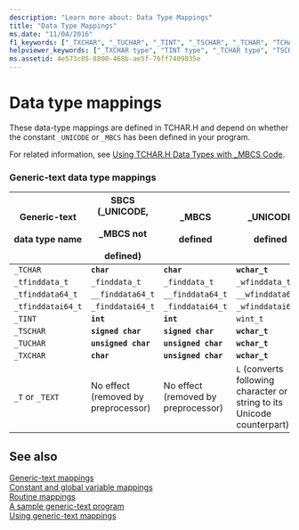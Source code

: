 ```yaml
---
description: "Learn more about: Data Type Mappings"
title: "Data Type Mappings"
ms.date: "11/04/2016"
f1_keywords: ["_TXCHAR", "_TUCHAR", "_TINT", "_TSCHAR", "_TCHAR", "TCHAR", "_T", "_TEXT"]
helpviewer_keywords: ["_TXCHAR type", "TINT type", "_TCHAR type", "TSCHAR type", "TEXT type", "TCHAR type", "TCHAR.H data types, mappings defined in", "generic-text data types", "_TINT type", "TUCHAR type", "TXCHAR type", "_TSCHAR type", "T type", "_TUCHAR type", "_TEXT type", "_T type"]
ms.assetid: 4e573c05-8800-468b-ae5f-76ff7409835e
---
```

# Data type mappings

These data-type mappings are defined in TCHAR.H and depend on whether the constant `_UNICODE` or `_MBCS` has been defined in your program.

For related information, see [Using TCHAR.H Data Types with _MBCS Code](../text/using-tchar-h-data-types-with-mbcs-code.md).

### Generic-text data type mappings

| Generic-text<br /><br /> data type name | SBCS (_UNICODE,<br /><br /> _MBCS not<br /><br /> defined) | _MBCS<br /><br /> defined | _UNICODE<br /><br /> defined |
|---|---|---|---|
| `_TCHAR` | **`char`** | **`char`** | **`wchar_t`** |
| `_tfinddata_t` | `_finddata_t` | `_finddata_t` | `_wfinddata_t` |
| `_tfinddata64_t` | `__finddata64_t` | `__finddata64_t` | `__wfinddata64_t` |
| `_tfinddatai64_t` | `_finddatai64_t` | `_finddatai64_t` | `_wfinddatai64_t` |
| `_TINT` | **`int`** | **`int`** | `wint_t` |
| `_TSCHAR` | **`signed char`** | **`signed char`** | **`wchar_t`** |
| `_TUCHAR` | **`unsigned char`** | **`unsigned char`** | **`wchar_t`** |
| `_TXCHAR` | **`char`** | **`unsigned char`** | **`wchar_t`** |
| `_T` or `_TEXT` | No effect (removed by preprocessor) | No effect (removed by preprocessor) | `L` (converts following character or string to its Unicode counterpart) |

## See also

[Generic-text mappings](./generic-text-mappings.md)\
[Constant and global variable mappings](./constant-and-global-variable-mappings.md)\
[Routine mappings](./routine-mappings.md)\
[A sample generic-text program](./a-sample-generic-text-program.md)\
[Using generic-text mappings](./using-generic-text-mappings.md)
